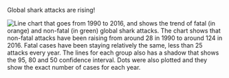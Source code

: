 Global shark attacks are rising!

![Line chart that goes from 1990 to 2016, and shows the trend of fatal (in orange)
and non-fatal (in green) global shark attacks. The chart shows that non-fatal attacks 
have been raising from around 28 in 1990 to around 124 in 2016. Fatal cases have been staying 
relatively the same, less than 25 attacks every year. The lines for each group also has a shadow
that shows the 95, 80 and 50 confidence interval. Dots were also plotted and they show the exact number 
of cases for each year.](https://github.com/luisfrein/-30DayChartChallenge/blob/master/D26.Trends/D26.Trends.png)
